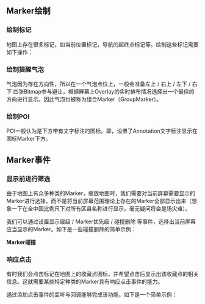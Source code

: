

## Marker绘制

### 绘制标记

地图上存在很多标记，如当前位置标记，导航的起终点标记等。绘制这些标记需要如下操作：


### 绘制提醒气泡

气泡因为存在方向性，所以在一个气泡点位上，一般会准备左上 / 右上 / 左下 / 右下 四张Bitmap参与避让，根据屏幕上Overlay的实时排布情况选择出一个最佳的方向进行显示。因此气泡也被称为组合Marker（GroupMarker）。


### 绘制POI

POI一般认为是下方带有文字标注的图标。即，设置了Annotation文字标注显示在图标Marker下方。



## Marker事件

### 显示前进行筛选

由于地图上有众多种类的Marker，缩放地图时，我们需要对当前屏幕需要显示的Marker进行选择，而不是将当前屏幕范围理论上存在的Marker全部显示出来（想象一下在全中国比例尺下对所有区县名称进行显示，毫无疑问将会是场灾难）。

我们可以通过设置显示层级 / Marker优先级 / 碰撞删除 等事件，选择出当前屏幕应当显示的Marker。如下是一些碰撞删除的简单示例：

**Marker碰撞**





### 响应点击

有时我们会点击标记在地图上的收藏点图标，并希望点击后显示出该收藏点的相关信息。这就需要某些特定种类的Marker具有响应点击事件的能力。

通过添加点击事件的监听与回调能够完成该功能。如下是一个简单示例：


